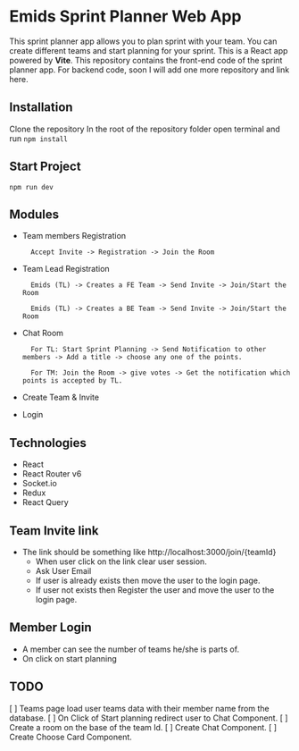 # Emids Sprint Planner Web App 
This sprint planner app allows you to plan sprint with your team. You can create different teams and start planning for your sprint. This is a React app powered by **Vite**. This repository contains the front-end code of the sprint planner app. For backend code, soon I will add one more repository and link here.

## Installation
Clone the repository
In the root of the repository folder open terminal and run ``npm install``

## Start Project
``npm run dev``

## Modules 

- Team members Registration 

        Accept Invite -> Registration -> Join the Room 

- Team Lead Registration 

        Emids (TL) -> Creates a FE Team -> Send Invite -> Join/Start the Room 

        Emids (TL) -> Creates a BE Team -> Send Invite -> Join/Start the Room 

- Chat Room 

        For TL: Start Sprint Planning -> Send Notification to other members -> Add a title -> choose any one of the points. 

        For TM: Join the Room -> give votes -> Get the notification which points is accepted by TL. 

- Create Team & Invite 

- Login 
 

## Technologies 

- React 
- React Router v6 
- Socket.io 
- Redux 
- React Query 


## Team Invite link
- The link should be something like http://localhost:3000/join/{teamId}
  - When user click on the link clear user session.
  - Ask User Email
  - If user is already exists then move the user to the login page.
  - If user not exists then Register the user and move the user to the login page.


## Member Login
- A member can see the number of teams he/she is parts of.
- On click on start planning


## TODO
[ ] Teams page load user teams data with their member name from the database.
[ ] On Click of Start planning redirect user to Chat Component.
[ ] Create a room on the base of the team Id.
[ ] Create Chat Component.
[ ] Create Choose Card Component.
